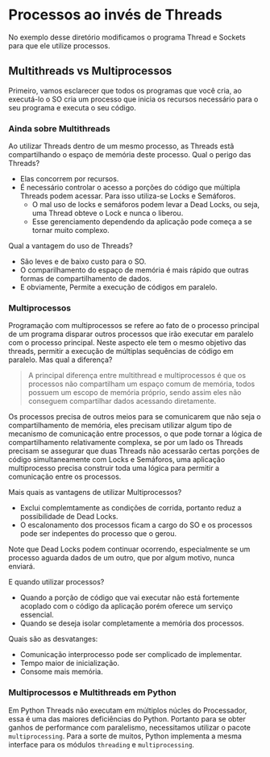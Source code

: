 # Processos ao invés de Threads 

No exemplo desse diretório modificamos o programa Thread e Sockets para que
ele utilize processos.

## Multithreads vs Multiprocessos 

Primeiro, vamos esclarecer que todos os programas que você cria, ao executá-lo
o SO cria um processo que inicia os recursos necessário para o seu programa e
executa o seu código. 

### Ainda sobre Multithreads

Ao utilizar Threads dentro de um mesmo processo, as
Threads estã compartilhando o espaço de memória deste processo. Qual o
perigo das Threads?

- Elas concorrem por recursos.
- É necessário controlar o acesso a porções do código que múltipla Threads
  podem acessar. Para isso utiliza-se Locks e Semáforos.
    - O mal uso de locks e semáforos podem levar a Dead Locks, ou seja, uma
      Thread obteve o Lock e nunca o liberou.
    - Esse gerenciamento dependendo da aplicação pode começa a se tornar
      muito complexo.
      
Qual a vantagem do uso de Threads?

- São leves e de baixo custo para o SO.
- O comparilhamento do espaço de memória é mais rápido que outras formas de
  compartilhamento de dados.
- E obviamente, Permite a execução de códigos em paralelo.

### Multiprocessos

Programação com multiprocessos se refere ao fato de o processo principal de
um programa disparar outros processos que irão executar em paralelo com o
processo principal. Neste aspecto ele tem o mesmo objetivo das threads, 
permitir a execução de múltiplas sequências de código em paralelo. Mas qual
a diferença?

> A principal diferença entre multithread e multiprocessos é que os
> processos não compartilham um espaço comum de memória, todos possuem um
> escopo de memória próprio, sendo assim eles não conseguem compartilhar
> dados acessando diretamente.

Os processos precisa de outros meios para se comunicarem que não seja o
compartilhamento de memória, eles precisam utilizar algum tipo de
mecanismo de comunicação entre processos, o que pode tornar a lógica de
compartilhamento relativamente complexa, se por um lado os Threads precisam
se assegurar que duas Threads não acessarão certas porções de código
simultaneamente com Locks e Semáforos, uma aplicação multiprocesso precisa
construir toda uma lógica para permitir a comunicação entre os processos.

Mais quais as vantagens de utilizar Multiprocessos?

- Exclui complemtamente as condições de corrida, portanto reduz a
  possibilidade de Dead Locks.
- O escalonamento dos processos ficam a cargo do SO e os processos pode ser
  indepentes do processo que o gerou.

Note que Dead Locks podem continuar ocorrendo, especialmente se um processo
aguarda dados de um outro, que por algum motivo, nunca enviará.  

E quando utilizar processos? 

- Quando a porção de código que vai executar não está fortemente acoplado
  com o código da aplicação porém oferece um serviço essencial.
- Quando se deseja isolar completamente a memória dos processos.

Quais são as desvatanges:

- Comunicação interprocesso pode ser complicado de implementar.
- Tempo maior de inicialização.
- Consome mais memória.

### Multiprocessos e Multithreads em Python

Em Python Threads não executam em múltiplos núcles do Processador, essa
é uma das maiores deficiências do Python. Portanto para se obter ganhos de
performance com paralelismo, necessitamos utilizar o pacote `multiprocessing`.
Para a sorte de muitos, Python implementa a mesma interface para os módulos
`threading` e `multiprocessing`.


